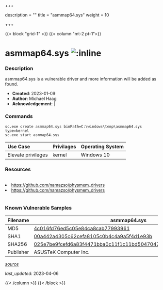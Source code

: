 +++

description = ""
title = "asmmap64.sys"
weight = 10

+++


{{< block "grid-1" >}}
{{< column "mt-2 pt-1">}}


# asmmap64.sys ![:inline](/images/twitter_verified.png) 


### Description

asmmap64.sys is a vulnerable driver and more information will be added as found.

- **Created**: 2023-01-09
- **Author**: Michael Haag
- **Acknowledgement**:  | [](https://twitter.com/)

### Commands

```
sc.exe create asmmap64.sys binPath=C:\windows\temp\asmmap64.sys type=kernel
sc.exe start asmmap64.sys
```

| Use Case | Privilages | Operating System | 
|:---- | ---- | ---- |
| Elevate privileges | kernel | Windows 10 |

### Resources
<br>
<li><a href=" https://github.com/namazso/physmem_drivers"> https://github.com/namazso/physmem_drivers</a></li>
<li><a href="https://github.com/namazso/physmem_drivers">https://github.com/namazso/physmem_drivers</a></li>
<br>

### Known Vulnerable Samples

| Filename | asmmap64.sys |
|:---- | ---- | 
| MD5 | <a href="https://www.virustotal.com/gui/file/4c016fd76ed5c05e84ca8cab77993961">4c016fd76ed5c05e84ca8cab77993961</a> |
| SHA1 | <a href="https://www.virustotal.com/gui/file/00a442a4305c62cefa8105c0b4c4a9a5f4d1e93b">00a442a4305c62cefa8105c0b4c4a9a5f4d1e93b</a> |
| SHA256 | <a href="https://www.virustotal.com/gui/file/025e7be9fcefd6a83f4471bba0c11f1c11bd5047047d26626da24ee9a419cdc4">025e7be9fcefd6a83f4471bba0c11f1c11bd5047047d26626da24ee9a419cdc4</a> |
| Publisher | ASUSTeK Computer Inc. || Signature | ASUSTeK Computer Inc., VeriSign Class 3 Code Signing 2004 CA, VeriSign Class 3 Public Primary CA   || Description | Memory mapping Driver |


[*source*](https://github.com/magicsword-io/LOLDrivers/tree/main/yaml/asmmap64.yaml)

*last_updated:* 2023-04-06








{{< /column >}}
{{< /block >}}
